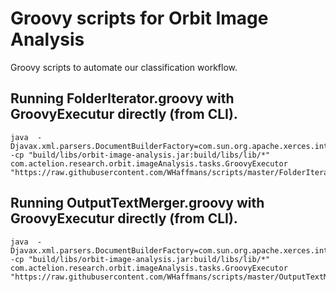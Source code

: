 # Groovy scripts for Orbit Image Analysis

Groovy scripts to automate our classification workflow.

## Running FolderIterator.groovy with GroovyExecutur directly (from CLI).

```
java  -Djavax.xml.parsers.DocumentBuilderFactory=com.sun.org.apache.xerces.internal.jaxp.DocumentBuilderFactoryImpl -cp "build/libs/orbit-image-analysis.jar:build/libs/lib/*" com.actelion.research.orbit.imageAnalysis.tasks.GroovyExecutor "https://raw.githubusercontent.com/WHaffmans/scripts/master/FolderIterator.groovy"
```

## Running OutputTextMerger.groovy with GroovyExecutur directly (from CLI).

```
java  -Djavax.xml.parsers.DocumentBuilderFactory=com.sun.org.apache.xerces.internal.jaxp.DocumentBuilderFactoryImpl -cp "build/libs/orbit-image-analysis.jar:build/libs/lib/*" com.actelion.research.orbit.imageAnalysis.tasks.GroovyExecutor "https://raw.githubusercontent.com/WHaffmans/scripts/master/OutputTextMerger.groovy"
```



